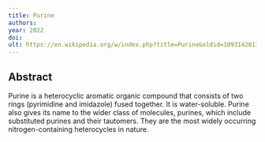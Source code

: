 ```yaml
---
title: Purine
authors: 
year: 2022
doi: 
ult: https://en.wikipedia.org/w/index.php?title=Purine&oldid=1093142817
---
```

## Abstract
Purine is a heterocyclic aromatic organic compound that consists of two rings (pyrimidine and imidazole) fused together. It is water-soluble. Purine also gives its name to the wider class of molecules, purines, which include substituted purines and their tautomers. They are the most widely occurring nitrogen-containing heterocycles in nature.
